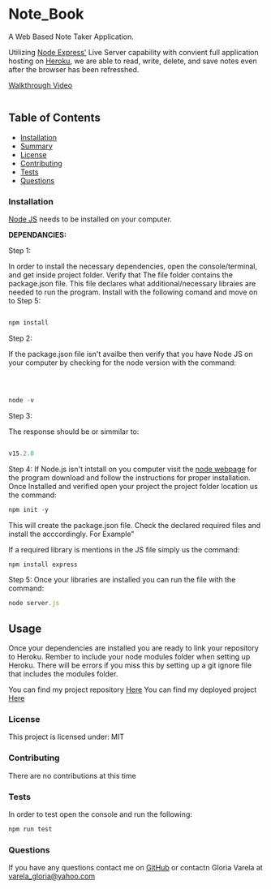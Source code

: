 # Note_Book

A Web Based Note Taker Application.

Utilizing [Node Express'](https://expressjs.com/en/5x/api.html) Live Server capability with convient full application hosting on [Heroku](https://heroku.com/), we are able to read, write, delete, and save notes even after the browser has been refresshed.

[Walkthrough Video](https://drive.google.com/file/d/1NvXM_c-kaN07UQu0YlbOG9TerAwKuY_L/view)

![]()

## Table of Contents

* [Installation](#installation)
* [Summary](#summary)
* [License](#license)
* [Contributing](#contributing)
* [Tests](#tests)
* [Questions](#questions)

### Installation

[Node JS](https://nodejs.org/en/download/) needs to be installed on your computer.

**DEPENDANCIES:**

Step 1:

In order to install the necessary dependencies, open the console/terminal, and get inside project folder. Verify that The file folder contains the package.json file. This file declares what additional/necessary libraies are needed to run the program. Install with the following comand and move on to Step 5:

```javascript

npm install

```

Step 2:

If the package.json file isn't availbe then verify that you have Node JS on your computer by checking for the node version with the command:

​

```javascript

node -v

```

Step 3:

The response should be or simmilar to:

```javascript

v15.2.0
```

Step 4:
If Node.js isn't intstall on you computer visit the [node webpage](https://nodejs.org/en/download/) for the program download and follow the instructions for proper installation. Once Installed and verified open your project the project folder location us the command:

```javascript
npm init -y
```

This will create the package.json file.
Check the declared required files and install the acccordingly.
For Example"

If a required library is mentions in the JS file simply us the command:

```javascript
npm install express
```

Step 5:
Once your libraries are installed you can run the file with the command:

```javascript
node server.js
```

## Usage

Once your dependencies are installed you are ready to link your repository to Heroku. Rember to include your node modules folder when setting up Heroku. There will be errors if you miss this by setting up a git ignore file that includes the modules folder.

You can find my project repository [Here](https://github.com/gcvarela21/Team_Profile_Machine/)
You can find my deployed project [Here](https://note-book-gcvarela21.herokuapp.com/)

### License

This project is licensed under:
MIT

### Contributing

There are no contributions at this time

### Tests

In order to test open the console and run the following:

```javascript
npm run test
```

### Questions

If you have any questions contact me on [GitHub](https://github.com/gcvarela21)
or contactn Gloria Varela at varela_gloria@yahoo.com